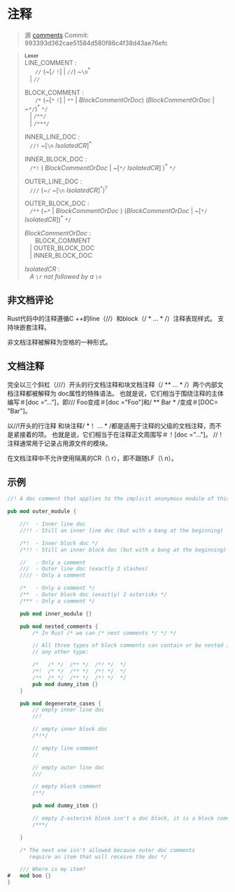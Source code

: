 # 注释

>源 [comments](https://github.com/rust-lang-nursery/reference/blob/master/src/comments.md) Commit: 993393d362cae51584d580f86c4f38d43ae76efc

> **<sup>Lexer</sup>**\
> LINE_COMMENT :\
> &nbsp;&nbsp; &nbsp;&nbsp; `//` (~[`/` `!`] | `//`) ~`\n`<sup>\*</sup>\
> &nbsp;&nbsp; | `//`
>
> BLOCK_COMMENT :\
> &nbsp;&nbsp; &nbsp;&nbsp; `/*` (~[`*` `!`] | `**` | _BlockCommentOrDoc_)
>      (_BlockCommentOrDoc_ | ~`*/`)<sup>\*</sup> `*/`\
> &nbsp;&nbsp; | `/**/`\
> &nbsp;&nbsp; | `/***/`
>
> INNER_LINE_DOC :\
> &nbsp;&nbsp; `//!` ~[`\n` _IsolatedCR_]<sup>\*</sup>
>
> INNER_BLOCK_DOC :\
> &nbsp;&nbsp; `/*!` ( _BlockCommentOrDoc_ | ~[`*/` _IsolatedCR_] )<sup>\*</sup> `*/`
>
> OUTER_LINE_DOC :\
> &nbsp;&nbsp; `///` (~`/` ~[`\n` _IsolatedCR_]<sup>\*</sup>)<sup>?</sup>
>
> OUTER_BLOCK_DOC :\
> &nbsp;&nbsp; `/**` (~`*` | _BlockCommentOrDoc_ )
>              (_BlockCommentOrDoc_ | ~[`*/` _IsolatedCR_])<sup>\*</sup> `*/`
>
> _BlockCommentOrDoc_ :\
> &nbsp;&nbsp; &nbsp;&nbsp; BLOCK_COMMENT\
> &nbsp;&nbsp; | OUTER_BLOCK_DOC\
> &nbsp;&nbsp; | INNER_BLOCK_DOC
>
> _IsolatedCR_ :\
> &nbsp;&nbsp; _A `\r` not followed by a `\n`_

## 非文档评论

Rust代码中的注释遵循C ++的line（//）和block（/ * ... * /）注释表现样式。 支持块嵌套注释。

非文档注释被解释为空格的一种形式。

## 文档注释

完全以三个斜杠（///）开头的行文档注释和块文档注释（/ ** ... * /）两个内部文档注释都被解释为 doc属性的特殊语法。 也就是说，它们相当于围绕注释的主体编写＃[doc =“...”]，即/// Foo变成＃[doc ="Foo"]和/ ** Bar * /变成＃[DOC= "Bar"]。

以//!开头的行注释 和块注释/ *！ ... * /都是适用于注释的父级的文档注释，而不是紧接着的项。 也就是说，它们相当于在注释正文周围写＃！[doc ="..."]。 //！ 注释通常用于记录占用源文件的模块。

在文档注释中不允许使用隔离的CR（\ r），即不跟随LF（\ n）。

## 示例

```rust
//! A doc comment that applies to the implicit anonymous module of this crate

pub mod outer_module {

    //!  - Inner line doc
    //!! - Still an inner line doc (but with a bang at the beginning)

    /*!  - Inner block doc */
    /*!! - Still an inner block doc (but with a bang at the beginning) */

    //   - Only a comment
    ///  - Outer line doc (exactly 3 slashes)
    //// - Only a comment

    /*   - Only a comment */
    /**  - Outer block doc (exactly) 2 asterisks */
    /*** - Only a comment */

    pub mod inner_module {}

    pub mod nested_comments {
        /* In Rust /* we can /* nest comments */ */ */

        // All three types of block comments can contain or be nested inside
        // any other type:

        /*   /* */  /** */  /*! */  */
        /*!  /* */  /** */  /*! */  */
        /**  /* */  /** */  /*! */  */
        pub mod dummy_item {}
    }

    pub mod degenerate_cases {
        // empty inner line doc
        //!

        // empty inner block doc
        /*!*/

        // empty line comment
        //

        // empty outer line doc
        ///

        // empty block comment
        /**/

        pub mod dummy_item {}

        // empty 2-asterisk block isn't a doc block, it is a block comment
        /***/

    }

    /* The next one isn't allowed because outer doc comments
       require an item that will receive the doc */

    /// Where is my item?
#   mod boo {}
}
```

[attributes]: attributes.html
